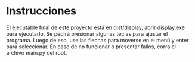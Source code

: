 # Instrucciones
El ejecutable final de este proyecto está en dist/display, abrir display.exe para ejecutarlo.
Se pedirá presionar algunas teclas para ajustar el programa. Luego de eso, use las flechas para moverse en el menú y enter para seleccionar.
En caso de no funcionar o presentar fallos, corra el archivo main.py del root.
